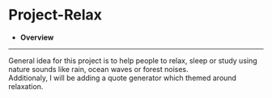 <!-- # project-relax -->

# Project-Relax

* **Overview**

 --- 

General idea for this project is to help people to relax, sleep or study using nature sounds like rain, ocean waves or forest noises.\
Additionaly, I will be adding a quote generator which themed around relaxation.   
